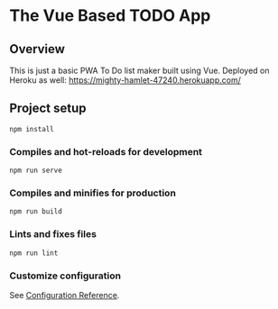 # The Vue Based TODO App

## Overview

This is just a basic PWA To Do list maker built using Vue. Deployed on Heroku as well: https://mighty-hamlet-47240.herokuapp.com/

## Project setup

```
npm install
```

### Compiles and hot-reloads for development

```
npm run serve
```

### Compiles and minifies for production

```
npm run build
```

### Lints and fixes files

```
npm run lint
```

### Customize configuration

See [Configuration Reference](https://cli.vuejs.org/config/).
